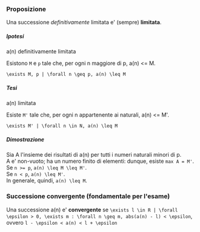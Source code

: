 

### Proposizione
Una successione _definitivamente_ limitata e' (sempre) **limitata**.

##### Ipotesi
a(n) definitivamente limitata

Esistono `M` e `p` tale che, per ogni n maggiore di p, a(n) <= M.

`\exists M, p | \forall n \geq p, a(n) \leq M`

##### Tesi
a(n) limitata

Esiste `M'` tale che, per ogni n appartenente ai naturali, a(n) <= M'.

`\exists M' | \forall n \in N, a(n) \leq M`

##### Dimostrazione
Sia A l'insieme dei risultati di a(n) per tutti i numeri naturali minori di p.  
A e' non-vuoto; ha un numero finito di elementi: dunque, esiste `max A = M'`.  
Se `n >= p`, `a(n) \leq M \leq M'`.  
Se `n < p`, `a(n) \leq M'`.  
In generale, quindi, `a(n) \leq M`.  

### Successione convergente (__fondamentale per l'esame__)
Una successione a(n) e' **convergente** se `\exists l \in R | \forall \epsilon > 0, \exists m : \forall n \geq m, abs(a(n) - l) < \epsilon`, ovvero `l - \epsilon < a(n) < l + \epsilon`
